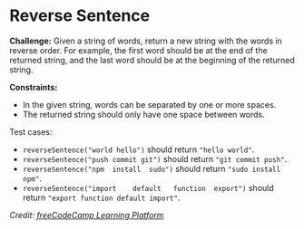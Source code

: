 # Reverse Sentence

**Challenge:** Given a string of words, return a new string with the words in reverse order. For example, the first word should be at the end of the returned string, and the last word should be at the beginning of the returned string.

**Constraints:**
- In the given string, words can be separated by one or more spaces.
- The returned string should only have one space between words.

Test cases:
- `reverseSentence("world hello")` should return `"hello world"`.
- `reverseSentence("push commit git")` should return `"git commit push"`.
- `reverseSentence("npm  install  sudo")` should return `"sudo install npm"`.
- `reverseSentence("import    default   function  export")` should return `"export function default import"`.

*Credit: [freeCodeCamp Learning Platform](https://www.freecodecamp.org/learn)*